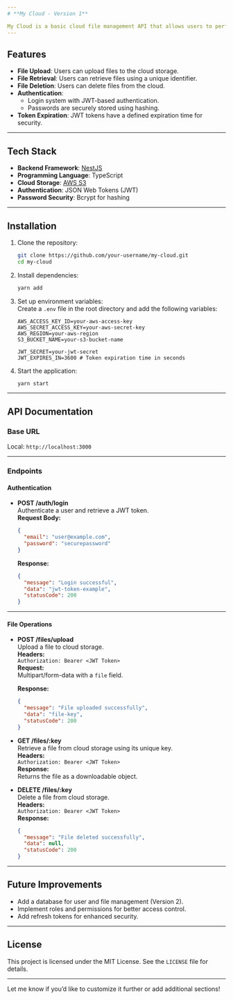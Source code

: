 ```yaml
---
# **My Cloud - Version 1**

My Cloud is a basic cloud file management API that allows users to perform CRUD operations on files stored in a cloud environment (AWS S3). This is the first version of the project, focusing on establishing the core functionalities for file handling.
---
```


## **Features**

- **File Upload**: Users can upload files to the cloud storage.
- **File Retrieval**: Users can retrieve files using a unique identifier.
- **File Deletion**: Users can delete files from the cloud.
- **Authentication**:
  - Login system with JWT-based authentication.
  - Passwords are securely stored using hashing.
- **Token Expiration**: JWT tokens have a defined expiration time for security.

---

## **Tech Stack**

- **Backend Framework**: [NestJS](https://nestjs.com/)
- **Programming Language**: TypeScript
- **Cloud Storage**: [AWS S3](https://aws.amazon.com/s3/)
- **Authentication**: JSON Web Tokens (JWT)
- **Password Security**: Bcrypt for hashing

---

## **Installation**

1. Clone the repository:

   ```bash
   git clone https://github.com/your-username/my-cloud.git
   cd my-cloud
   ```

2. Install dependencies:

   ```bash
   yarn add
   ```

3. Set up environment variables:  
   Create a `.env` file in the root directory and add the following variables:

   ```env
   AWS_ACCESS_KEY_ID=your-aws-access-key
   AWS_SECRET_ACCESS_KEY=your-aws-secret-key
   AWS_REGION=your-aws-region
   S3_BUCKET_NAME=your-s3-bucket-name

   JWT_SECRET=your-jwt-secret
   JWT_EXPIRES_IN=3600 # Token expiration time in seconds
   ```

4. Start the application:
   ```bash
   yarn start
   ```

---

## **API Documentation**

### **Base URL**

Local: `http://localhost:3000`

---

### **Endpoints**

#### **Authentication**

- **POST /auth/login**  
  Authenticate a user and retrieve a JWT token.  
  **Request Body:**
  ```json
  {
    "email": "user@example.com",
    "password": "securepassword"
  }
  ```
  **Response:**
  ```json
  {
    "message": "Login successful",
    "data": "jwt-token-example",
    "statusCode": 200
  }
  ```

---

#### **File Operations**

- **POST /files/upload**  
  Upload a file to cloud storage.  
  **Headers:**  
  `Authorization: Bearer <JWT Token>`  
  **Request:**  
  Multipart/form-data with a `file` field.

  **Response:**

  ```json
  {
    "message": "File uploaded successfully",
    "data": "file-key",
    "statusCode": 200
  }
  ```

- **GET /files/:key**  
  Retrieve a file from cloud storage using its unique key.  
  **Headers:**  
  `Authorization: Bearer <JWT Token>`  
  **Response:**  
  Returns the file as a downloadable object.

- **DELETE /files/:key**  
  Delete a file from cloud storage.  
  **Headers:**  
  `Authorization: Bearer <JWT Token>`  
  **Response:**
  ```json
  {
    "message": "File deleted successfully",
    "data": null,
    "statusCode": 200
  }
  ```

---

## **Future Improvements**

- Add a database for user and file management (Version 2).
- Implement roles and permissions for better access control.
- Add refresh tokens for enhanced security.

---

## **License**

This project is licensed under the MIT License. See the `LICENSE` file for details.

---

Let me know if you’d like to customize it further or add additional sections!
